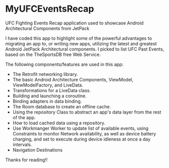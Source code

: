 # MyUFCEventsRecap
UFC Fighting Events Recap application used to showcase Android Architectural Components from JetPack

I have coded this app to highlight some of the powerful advantages to migrating an app to, or writing new apps, utilizing the latest and greatest Android JetPack Architectural components. I picked to list UFC Past Events, based on the TheSportsDB free Web Service. 

The following components/features are used in this app:

* The Retrofit networking library.
* The basic Android Architecture Components, ViewModel, ViewModelFactory, and LiveData.
* Transformations for a LiveData class.
* Building and launching a coroutine.
* Binding adapters in data binding.
* The Room database to create an offline cache.
* Using the repository Class to abstract an app's data layer from the rest of the app.
* How to load cached data using a repository.
* Use Workmanger Worker to update list of available events, using Constraints to monitor Network availability, as well as device battery charging, and set to execute during device idleness at once a day intervals.
* Navigation Destinations

Thanks for reading!!
